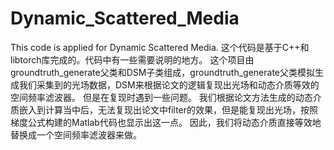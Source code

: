 # Dynamic_Scattered_Media
This code is applied for Dynamic Scattered Media.
这个代码是基于C++和libtorch库完成的。代码中有一些需要说明的地方。
这个项目由groundtruth_generate父类和DSM子类组成，groundtruth_generate父类模拟生成我们采集到的光场数据，DSM来根据论文的逻辑复现出光场和动态介质等效的空间频率滤波器。
但是在复现时遇到一些问题。
我们根据论文方法生成的动态介质嵌入到计算当中后，无法复现出论文中filter的效果，但是能复现出光场，按照梯度公式构建的Matlab代码也显示出这一点。
因此，我们将动态介质直接等效地替换成一个空间频率滤波器来做。
